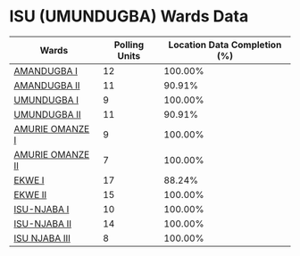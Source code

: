 
# ISU (UMUNDUGBA) Wards Data

| Wards | Polling Units | Location Data Completion (%) |
| ---- | ----- | ------- |
| [AMANDUGBA I](./wards/3460-amandugba-i) | 12 | 100.00% |
| [AMANDUGBA II](./wards/3461-amandugba-ii) | 11 | 90.91% |
| [UMUNDUGBA I](./wards/3462-umundugba-i) | 9 | 100.00% |
| [UMUNDUGBA II](./wards/3463-umundugba-ii) | 11 | 90.91% |
| [AMURIE OMANZE  I](./wards/3464-amurie-omanze-i) | 9 | 100.00% |
| [AMURIE OMANZE II](./wards/3465-amurie-omanze-ii) | 7 | 100.00% |
| [EKWE I](./wards/3466-ekwe-i) | 17 | 88.24% |
| [EKWE II](./wards/3467-ekwe-ii) | 15 | 100.00% |
| [ISU-NJABA I](./wards/3468-isu-njaba-i) | 10 | 100.00% |
| [ISU-NJABA II](./wards/3469-isu-njaba-ii) | 14 | 100.00% |
| [ISU NJABA III](./wards/3470-isu-njaba-iii) | 8 | 100.00% |




